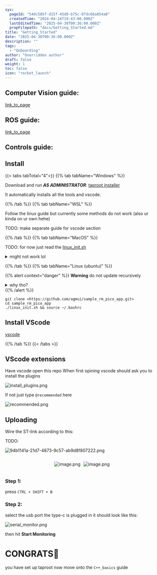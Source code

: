 ```yaml
---
sys:
  pageId: "54dc585f-d15f-45d0-b75c-8fdc66a854a8"
  createdTime: "2024-04-16T19:43:00.000Z"
  lastEditedTime: "2025-04-30T00:36:00.000Z"
  propFilepath: "docs/Getting_Started.md"
title: "Getting_Started"
date: "2025-04-30T00:36:00.000Z"
description: ""
tags:
  - "Onboarding"
author: "Overridden author"
draft: false
weight: 1
toc: false
icon: "rocket_launch"
---
```


## Computer Vision guide:

[link_to_page](86d45bc0-388b-4d26-8848-44f255f73d0e)

## ROS guide:

[link_to_page](3c76c1de-ec8f-46d6-8b0a-294005edc2d5)

## Controls guide:

## Install

{{< tabs tabTotal="4">}}
{{% tab tabName="Windows" %}}

Download and run _**AS ADMINISTRATOR**_: [taproot installer](https://github.com/Thornbots/TeachingFreshies/releases/tag/1.0)

It automatically installs all the tools and vscode.

{{% /tab %}}
{{% tab tabName="WSL" %}}

Follow the linux guide but currently some methods do not work (also ur kinda on ur own hehe)

TODO: make separate guide for vscode section

{{% /tab %}}
{{% tab tabName="MacOS" %}}

TODO: for now just read the [linux_init.sh](https://github.com/agmui/sample_rm_pico_app/blob/main/linux_init.sh)

<details>
<summary>might not work lol</summary>

`brew install libusb pkg-config`

Next install: [vscode](https://code.visualstudio.com/Download)

</details>

{{% /tab %}}
{{% tab tabName="Linux (ubuntu)" %}}

{{% alert context="danger" %}}
**Warning** do not update recursively
<details>
<summary>why tho?</summary>
There are some submodules that may go on for a while (like tinyusb) and I highly
recommend you don't need to get them.
If you want to see what submodules I update just look in `linux_init.sh`
</details>
{{% /alert %}}

```shell
git clone <https://github.com/agmui/sample_rm_pico_app.git>
cd sample_rm_pico_app
./linux_init.sh && source ~/.bashrc
```

## Install VScode

[vscode](https://code.visualstudio.com/Download)

{{% /tab %}}
{{< /tabs >}}

## VScode extensions

Have vscode open this repo
When first opining vscode should ask you to install the plugins

![install_plugins.png](https://prod-files-secure.s3.us-west-2.amazonaws.com/d518164a-d88e-44d1-a4ee-3adb3bd8bce0/89bd30f0-1825-4e77-867b-0a41ce370880/install_plugins.png?X-Amz-Algorithm=AWS4-HMAC-SHA256&X-Amz-Content-Sha256=UNSIGNED-PAYLOAD&X-Amz-Credential=ASIAZI2LB4667YPSCKMW%2F20250528%2Fus-west-2%2Fs3%2Faws4_request&X-Amz-Date=20250528T230825Z&X-Amz-Expires=3600&X-Amz-Security-Token=IQoJb3JpZ2luX2VjELb%2F%2F%2F%2F%2F%2F%2F%2F%2F%2FwEaCXVzLXdlc3QtMiJHMEUCIQCPX3n%2Br1mqM0dt3WZNoI86G0E664eSp5%2F77DPFY33y8QIgbgBY7%2FqZ2nnyc8B0BBLiNlmNxwW7xSRsxXu5LLEYwLwq%2FwMIfxAAGgw2Mzc0MjMxODM4MDUiDPbaomIdwqx8lchG%2FyrcAzpxnKX3OPK1KanP6od7CAs4uCksP87gI0tZDQPg8GKTLAR1Wwc16OnZBozhuMDYhGLtTFi1l4TObDurbfCGopGa03DzxiAaPncipETHaLj6t6RdhTRVjZv1z%2BLZcLt6K6%2F9RWKI%2F9g%2BfO5JFuHOwcLAljJyf4rB6hAiW%2F%2FZcQvEeD%2B6jTYqDWnm1NVIT0lbehhOdbnBoYexqc63NwYuzLz96GnOKZSPaQ%2FWVWDtmv9Y27k8zh%2FhERYNLunzJ065ldtaKtwYIkhdVxaVr82buZYavpfVP5%2FMGgUAC2456SYjiWR3RVrLnvu1K%2FIc%2FSrCyaAK8XlacX5vb0UrYSf2fHwI8XlYaul8mJ5OYAWcs30%2FJXApi5ezxUejQWxaTcOknZ9Gha40Svwtkci4zCBs5TqeCo3z6vKvjxSjHKdYviWguicR3KAlAbKh%2FY%2Fg4N%2FWarubyCFGGK3pAe8uy2RymloJZutyAIsuz%2FqrQ5zAlMltl8DYZ7V8jprHdQlKKlZuhToBgxWAtVjsIr%2BYV%2FffigZ6gDm8%2Bv1FaWhV7tfqtxTcoY0YoYT%2FMPcXjspm23FLXNnAioggMVXPGt4O44fcEvy7TLPS3l%2F6gQdtikugb9zCIQBKX7a5XBQSRWGNMN2Q3sEGOqUB7l3JoZvdfNGPoRxLZwyKE5KPsUptRe4lewvuifB1pteVQRTuEhXTlN2kOn77ILizpGXWI3X72v8rEHztuTnGbw1aRI%2FBZUZd3KsYeSjDaUS53m2duRvcOOTxXUW6MEOiW1qxYzmg6vs8JRWZTdg2mXiVU43SSvunpvHEo8MSzI1QcHzofDgUwooTicpBTjs%2F%2BaCXPzITng2JNgXD9nK8M4Vlg5oD&X-Amz-Signature=55d7a586f51d198569e7e51baa59ecfdd139b155fda7ddc72f2f30ed6497119f&X-Amz-SignedHeaders=host&x-id=GetObject)

If not just type `@recommended` here  

![recommended.png](https://prod-files-secure.s3.us-west-2.amazonaws.com/d518164a-d88e-44d1-a4ee-3adb3bd8bce0/61e661e9-5d85-4dfc-be0d-8d2097a5e793/recommended.png?X-Amz-Algorithm=AWS4-HMAC-SHA256&X-Amz-Content-Sha256=UNSIGNED-PAYLOAD&X-Amz-Credential=ASIAZI2LB4667YPSCKMW%2F20250528%2Fus-west-2%2Fs3%2Faws4_request&X-Amz-Date=20250528T230825Z&X-Amz-Expires=3600&X-Amz-Security-Token=IQoJb3JpZ2luX2VjELb%2F%2F%2F%2F%2F%2F%2F%2F%2F%2FwEaCXVzLXdlc3QtMiJHMEUCIQCPX3n%2Br1mqM0dt3WZNoI86G0E664eSp5%2F77DPFY33y8QIgbgBY7%2FqZ2nnyc8B0BBLiNlmNxwW7xSRsxXu5LLEYwLwq%2FwMIfxAAGgw2Mzc0MjMxODM4MDUiDPbaomIdwqx8lchG%2FyrcAzpxnKX3OPK1KanP6od7CAs4uCksP87gI0tZDQPg8GKTLAR1Wwc16OnZBozhuMDYhGLtTFi1l4TObDurbfCGopGa03DzxiAaPncipETHaLj6t6RdhTRVjZv1z%2BLZcLt6K6%2F9RWKI%2F9g%2BfO5JFuHOwcLAljJyf4rB6hAiW%2F%2FZcQvEeD%2B6jTYqDWnm1NVIT0lbehhOdbnBoYexqc63NwYuzLz96GnOKZSPaQ%2FWVWDtmv9Y27k8zh%2FhERYNLunzJ065ldtaKtwYIkhdVxaVr82buZYavpfVP5%2FMGgUAC2456SYjiWR3RVrLnvu1K%2FIc%2FSrCyaAK8XlacX5vb0UrYSf2fHwI8XlYaul8mJ5OYAWcs30%2FJXApi5ezxUejQWxaTcOknZ9Gha40Svwtkci4zCBs5TqeCo3z6vKvjxSjHKdYviWguicR3KAlAbKh%2FY%2Fg4N%2FWarubyCFGGK3pAe8uy2RymloJZutyAIsuz%2FqrQ5zAlMltl8DYZ7V8jprHdQlKKlZuhToBgxWAtVjsIr%2BYV%2FffigZ6gDm8%2Bv1FaWhV7tfqtxTcoY0YoYT%2FMPcXjspm23FLXNnAioggMVXPGt4O44fcEvy7TLPS3l%2F6gQdtikugb9zCIQBKX7a5XBQSRWGNMN2Q3sEGOqUB7l3JoZvdfNGPoRxLZwyKE5KPsUptRe4lewvuifB1pteVQRTuEhXTlN2kOn77ILizpGXWI3X72v8rEHztuTnGbw1aRI%2FBZUZd3KsYeSjDaUS53m2duRvcOOTxXUW6MEOiW1qxYzmg6vs8JRWZTdg2mXiVU43SSvunpvHEo8MSzI1QcHzofDgUwooTicpBTjs%2F%2BaCXPzITng2JNgXD9nK8M4Vlg5oD&X-Amz-Signature=de87ce1648ef36bd052b87bd540deef1d74f8ae8584544bfb5a9bfc761971e29&X-Amz-SignedHeaders=host&x-id=GetObject)

## Uploading

Wire the ST-link according to this:

TODO:

![94b1141a-21d7-4873-9c57-ab9d8f807222.png](https://prod-files-secure.s3.us-west-2.amazonaws.com/d518164a-d88e-44d1-a4ee-3adb3bd8bce0/e5fad17d-ab82-4300-9f4c-505ab4b1202c/94b1141a-21d7-4873-9c57-ab9d8f807222.png?X-Amz-Algorithm=AWS4-HMAC-SHA256&X-Amz-Content-Sha256=UNSIGNED-PAYLOAD&X-Amz-Credential=ASIAZI2LB4667YPSCKMW%2F20250528%2Fus-west-2%2Fs3%2Faws4_request&X-Amz-Date=20250528T230825Z&X-Amz-Expires=3600&X-Amz-Security-Token=IQoJb3JpZ2luX2VjELb%2F%2F%2F%2F%2F%2F%2F%2F%2F%2FwEaCXVzLXdlc3QtMiJHMEUCIQCPX3n%2Br1mqM0dt3WZNoI86G0E664eSp5%2F77DPFY33y8QIgbgBY7%2FqZ2nnyc8B0BBLiNlmNxwW7xSRsxXu5LLEYwLwq%2FwMIfxAAGgw2Mzc0MjMxODM4MDUiDPbaomIdwqx8lchG%2FyrcAzpxnKX3OPK1KanP6od7CAs4uCksP87gI0tZDQPg8GKTLAR1Wwc16OnZBozhuMDYhGLtTFi1l4TObDurbfCGopGa03DzxiAaPncipETHaLj6t6RdhTRVjZv1z%2BLZcLt6K6%2F9RWKI%2F9g%2BfO5JFuHOwcLAljJyf4rB6hAiW%2F%2FZcQvEeD%2B6jTYqDWnm1NVIT0lbehhOdbnBoYexqc63NwYuzLz96GnOKZSPaQ%2FWVWDtmv9Y27k8zh%2FhERYNLunzJ065ldtaKtwYIkhdVxaVr82buZYavpfVP5%2FMGgUAC2456SYjiWR3RVrLnvu1K%2FIc%2FSrCyaAK8XlacX5vb0UrYSf2fHwI8XlYaul8mJ5OYAWcs30%2FJXApi5ezxUejQWxaTcOknZ9Gha40Svwtkci4zCBs5TqeCo3z6vKvjxSjHKdYviWguicR3KAlAbKh%2FY%2Fg4N%2FWarubyCFGGK3pAe8uy2RymloJZutyAIsuz%2FqrQ5zAlMltl8DYZ7V8jprHdQlKKlZuhToBgxWAtVjsIr%2BYV%2FffigZ6gDm8%2Bv1FaWhV7tfqtxTcoY0YoYT%2FMPcXjspm23FLXNnAioggMVXPGt4O44fcEvy7TLPS3l%2F6gQdtikugb9zCIQBKX7a5XBQSRWGNMN2Q3sEGOqUB7l3JoZvdfNGPoRxLZwyKE5KPsUptRe4lewvuifB1pteVQRTuEhXTlN2kOn77ILizpGXWI3X72v8rEHztuTnGbw1aRI%2FBZUZd3KsYeSjDaUS53m2duRvcOOTxXUW6MEOiW1qxYzmg6vs8JRWZTdg2mXiVU43SSvunpvHEo8MSzI1QcHzofDgUwooTicpBTjs%2F%2BaCXPzITng2JNgXD9nK8M4Vlg5oD&X-Amz-Signature=d8c09e4f848b604e2a744ace0464df9c8810dc012c47a667e46e2f0d5f0d1a75&X-Amz-SignedHeaders=host&x-id=GetObject)

<div style="display: flex;flex-direction: row; column-gap:10px; max-width: 630px;justify-content: center;">
<div>

![image.png](https://prod-files-secure.s3.us-west-2.amazonaws.com/d518164a-d88e-44d1-a4ee-3adb3bd8bce0/210ecb78-1116-4d7b-b9b7-2292f66fa2c2/image.png?X-Amz-Algorithm=AWS4-HMAC-SHA256&X-Amz-Content-Sha256=UNSIGNED-PAYLOAD&X-Amz-Credential=ASIAZI2LB4665TICBHY5%2F20250528%2Fus-west-2%2Fs3%2Faws4_request&X-Amz-Date=20250528T230836Z&X-Amz-Expires=3600&X-Amz-Security-Token=IQoJb3JpZ2luX2VjELb%2F%2F%2F%2F%2F%2F%2F%2F%2F%2FwEaCXVzLXdlc3QtMiJHMEUCID095kJXlGXfBVrna46DepfQKE%2BFTxDwBRQabhYSoojJAiEAu9qnjYHGlRjSQ6zysEJ4duSaW4PuvCr3IF0TQGDZO1Uq%2FwMIfxAAGgw2Mzc0MjMxODM4MDUiDFUn%2Fm8qaMi9KjRVeircA2k1X61IvlQJUOiO8uCDNHY0GPnHowt%2F9L5FTtIm4re8cj9iqXIdc3%2BlOan5nWwGdGleGR%2B40KTBo4W%2BHeCDNE5llGrc2UA11bhKdb2DdGMaOpM%2FQYNNONBgZZwhOiE7PR5nwlvROQ3qBx4dK4X%2BN0XOuHp8y6WVHyAov5o5FOnqPzQfnq9VxWojv%2BOVBeuyzI%2BWiofdPzFH%2FGwYjZu4nM7Q2bq8GutrampcJu00%2FG%2FA2N4iPR3PTWEXTYn62EkaC8gxtapDj3uYfvhGQSSCE5f3UAOw%2BOn1pZtxbSmYUXkeF2kGixEJFGPCRTZv3ILEGO0UDqqZn%2BT%2FSajRBGDb4xn0EnOO0YvhyW7AzTMoS7fStcUyxdotkr08wqTMxTc%2BMSZ85i1v42fXZHAU8BcHLIMICsmXKKpF3BjcGQ%2Bsd7qqMW20YplgKdFfyf2bdZl2uBSG6K%2BycCAqEchIZevJtCgAjdD8e2fS0AHn3AgWWIGssC%2Bq4SKpPq0PCRnqLh3dyxMFQLn4GGQqTQG6mx0HuOwoPwFK%2FeUC9%2BRk4qDo9bCfVk9gCWeiNHmMKfK5VgB5ji2SQAzK8Zs03LuTkaLu3BtfbZ8fOFVqH9yIfUc%2BwmHOZjs8UmhNYxD3bi8NMMqQ3sEGOqUBgT%2Bwvz8oSKgcOvK0SojrP8E99ZPLKyMUsM72e5imBxfNthUj0KAlWRYfW30oEoF0mJwdkKu8PwBp8Fal6OL7pU6bX81Am6%2BLwEuGu%2Fh3xaOUCwvh%2By33TWzieWqp4mHK91Q2EHURYZLof8SHI4NOPG2QR6e%2FZjXZdwlyABlkYooVMNavLO4uVXH4HzSEFVkP0Ak0Lwiivj2vDUva3SgvhphgYfOc&X-Amz-Signature=f5e991b7f51e84e1020060b6439841b05b4e845577facc95530470311ea190b9&X-Amz-SignedHeaders=host&x-id=GetObject)

</div>
<div>

![image.png](https://prod-files-secure.s3.us-west-2.amazonaws.com/d518164a-d88e-44d1-a4ee-3adb3bd8bce0/33a0fd0f-8ca6-4a86-8e09-26e95ded1fff/image.png?X-Amz-Algorithm=AWS4-HMAC-SHA256&X-Amz-Content-Sha256=UNSIGNED-PAYLOAD&X-Amz-Credential=ASIAZI2LB4663XF4ZZNN%2F20250528%2Fus-west-2%2Fs3%2Faws4_request&X-Amz-Date=20250528T230836Z&X-Amz-Expires=3600&X-Amz-Security-Token=IQoJb3JpZ2luX2VjELb%2F%2F%2F%2F%2F%2F%2F%2F%2F%2FwEaCXVzLXdlc3QtMiJHMEUCIBER575avudqaqROUCt5aUcLt9%2B8K%2FAIynr3cW%2FBNWtsAiEA8S8C77%2BxaWhn6gxIWBz0BonHaHKI%2FWYNrCnkZ4l8sckq%2FwMIfxAAGgw2Mzc0MjMxODM4MDUiDGsuU4CiQhVJCz9TASrcAy7cLzEseIpIicFjVM7I8sQ9DXz%2FRxQeL1Qrb1yXWGuVkBCZFNZE7VT1j1PvYzCVhc8SwRB6Ty8dNIzo9i%2FFjPys7avwKCls0M3PtDZdOwE6aYAWy1x278L0Pk%2BpTNqJw37Mnl5ky4d9UfoL5LdpgBilex%2FpwZGgaAQxSwwpmoVAZFy1e4QQhXgB0pdfOvta8a6WoPSUpZuHI0rgm2fn3PIgjDKM9paVv0k9MefXlC3qh0JTqXV2kRt4RsDWb0FTG3fIJVkFel68b%2Fe%2FIWy41uRUQpBYZ8N9L4PKN4IoCoU7hlL6s%2FOb%2FVzfFyvy8hqNPoiZZ7CwfHe4LcTsQEok19kWG7lx2xfLRTlPyVfQvh1Q8mn4h6iX278OPQfus%2F2PPjh8LCBEozUa7Mivfh4lB2qN6Mz1wfSpoR6%2BRIVSbtNgsMYaCvEZWW290cWItqtwj6BnAFrx6%2Bcaum%2BWpk6%2BLHWkBiNdcY30sQqD%2FtqMcXo2MzaNNiC8bc%2BwVBMWlZL3dt2iyzFZdbluMdW8uKlcC%2BKH0uvdA7OxzXy4CzxapvJXLyaZ4tu%2FolVSHqmxA1k%2Fev7YDExNE8cXJPBd0pp8SKQJrLDoaTuyApKAaD9c4IaTTWT%2F%2BF5Xdv7GjH92MIOR3sEGOqUBlOtQgyLnIg6bp0XTySvvHfbHszm5C9d2MQe8swB5Uzccca8hZ25%2B2Xgj70aTISrPFkgOMjJX%2BcaKjLQbt4cmCLWlDNRAOfc%2Ftqm1cfAdmDgYBvTp%2FDYrB7DcP5PSLfxL6ZOSU6Qe%2FxEWUFNUCv9LpBteJ6kuY6hS31pei7rMcoysRzJgAx0AFxVZQak53mcyiJHCYmV7sWXhASp12nC9sEvguLHb&X-Amz-Signature=bf06f2453ce7652c4bfff18bfb7cbbb559287ef7dd8c6856760b034859334213&X-Amz-SignedHeaders=host&x-id=GetObject)

</div>
</div>

### Step 1:

press `CTRL + SHIFT + B`

### Step 2:

select the usb port the type-c is plugged in it should look like this:

![serial_monitor.png](https://prod-files-secure.s3.us-west-2.amazonaws.com/d518164a-d88e-44d1-a4ee-3adb3bd8bce0/f03f4774-05d4-4393-b6a0-d5efb6d315ab/serial_monitor.png?X-Amz-Algorithm=AWS4-HMAC-SHA256&X-Amz-Content-Sha256=UNSIGNED-PAYLOAD&X-Amz-Credential=ASIAZI2LB4667YPSCKMW%2F20250528%2Fus-west-2%2Fs3%2Faws4_request&X-Amz-Date=20250528T230825Z&X-Amz-Expires=3600&X-Amz-Security-Token=IQoJb3JpZ2luX2VjELb%2F%2F%2F%2F%2F%2F%2F%2F%2F%2FwEaCXVzLXdlc3QtMiJHMEUCIQCPX3n%2Br1mqM0dt3WZNoI86G0E664eSp5%2F77DPFY33y8QIgbgBY7%2FqZ2nnyc8B0BBLiNlmNxwW7xSRsxXu5LLEYwLwq%2FwMIfxAAGgw2Mzc0MjMxODM4MDUiDPbaomIdwqx8lchG%2FyrcAzpxnKX3OPK1KanP6od7CAs4uCksP87gI0tZDQPg8GKTLAR1Wwc16OnZBozhuMDYhGLtTFi1l4TObDurbfCGopGa03DzxiAaPncipETHaLj6t6RdhTRVjZv1z%2BLZcLt6K6%2F9RWKI%2F9g%2BfO5JFuHOwcLAljJyf4rB6hAiW%2F%2FZcQvEeD%2B6jTYqDWnm1NVIT0lbehhOdbnBoYexqc63NwYuzLz96GnOKZSPaQ%2FWVWDtmv9Y27k8zh%2FhERYNLunzJ065ldtaKtwYIkhdVxaVr82buZYavpfVP5%2FMGgUAC2456SYjiWR3RVrLnvu1K%2FIc%2FSrCyaAK8XlacX5vb0UrYSf2fHwI8XlYaul8mJ5OYAWcs30%2FJXApi5ezxUejQWxaTcOknZ9Gha40Svwtkci4zCBs5TqeCo3z6vKvjxSjHKdYviWguicR3KAlAbKh%2FY%2Fg4N%2FWarubyCFGGK3pAe8uy2RymloJZutyAIsuz%2FqrQ5zAlMltl8DYZ7V8jprHdQlKKlZuhToBgxWAtVjsIr%2BYV%2FffigZ6gDm8%2Bv1FaWhV7tfqtxTcoY0YoYT%2FMPcXjspm23FLXNnAioggMVXPGt4O44fcEvy7TLPS3l%2F6gQdtikugb9zCIQBKX7a5XBQSRWGNMN2Q3sEGOqUB7l3JoZvdfNGPoRxLZwyKE5KPsUptRe4lewvuifB1pteVQRTuEhXTlN2kOn77ILizpGXWI3X72v8rEHztuTnGbw1aRI%2FBZUZd3KsYeSjDaUS53m2duRvcOOTxXUW6MEOiW1qxYzmg6vs8JRWZTdg2mXiVU43SSvunpvHEo8MSzI1QcHzofDgUwooTicpBTjs%2F%2BaCXPzITng2JNgXD9nK8M4Vlg5oD&X-Amz-Signature=b057f0f862d087c27a07941d4e5deb5752ad5aa3138c498eb36d8a94cfc66fc7&X-Amz-SignedHeaders=host&x-id=GetObject)

then hit **Start Monitoring**

# CONGRATS🎉

you have set up taproot now move onto the `C++_basics` guide

